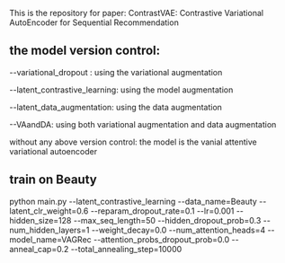 This is the repository for paper: ContrastVAE: Contrastive Variational AutoEncoder for Sequential
Recommendation

## the model version control:

--variational_dropout : using the variational augmentation 

--latent_contrastive_learning: using the model augmentation

--latent_data_augmentation: using the data augmentation

--VAandDA: using both variational augmentation and data augmentation 

without any above version control: the model is the vanial attentive variational autoencoder


## train on Beauty
python main.py --latent_contrastive_learning --data_name=Beauty --latent_clr_weight=0.6 --reparam_dropout_rate=0.1 --lr=0.001 --hidden_size=128 --max_seq_length=50 --hidden_dropout_prob=0.3 --num_hidden_layers=1 --weight_decay=0.0 --num_attention_heads=4 --model_name=VAGRec --attention_probs_dropout_prob=0.0 --anneal_cap=0.2 --total_annealing_step=10000

